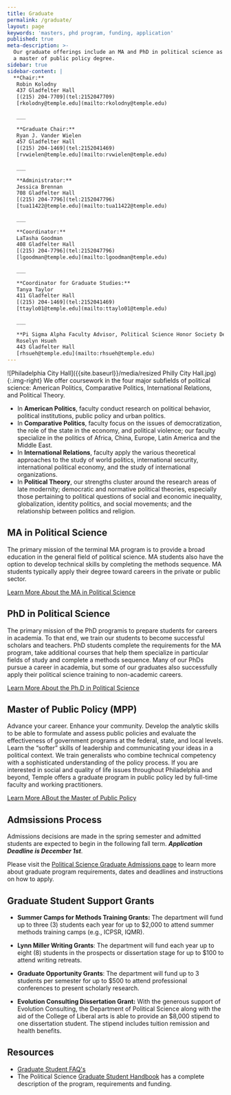 ```yaml
---
title: Graduate
permalink: /graduate/
layout: page
keywords: 'masters, phd program, funding, application'
published: true
meta-description: >-
  Our graduate offerings include an MA and PhD in political science as well as
  a master of public policy degree.
sidebar: true
sidebar-content: |
  **Chair:**  
   Robin Kolodny  
   437 Gladfelter Hall  
   [(215) 204-7709](tel:2152047709)  
   [rkolodny@temple.edu](mailto:rkolodny@temple.edu)  
   
   ___
   
   **Graduate Chair:**  
   Ryan J. Vander Wielen  
   457 Gladfelter Hall  
   [(215) 204-1469](tel:2152041469)  
   [rvwielen@temple.edu](mailto:rvwielen@temple.edu)  
   
   ___
   
   **Administrator:**  
   Jessica Brennan  
   708 Gladfelter Hall  
   [(215) 204-7796](tel:2152047796)  
   [tua11422@temple.edu](mailto:tua11422@temple.edu)  
      
   ___
   
   **Coordinator:**  
   LaTasha Goodman  
   408 Gladfelter Hall  
   [(215) 204-7796](tel:2152047796)  
   [lgoodman@temple.edu](mailto:lgoodman@temple.edu)  
      
   ___
   
   **Coordinator for Graduate Studies:**  
   Tanya Taylor  
   411 Gladfelter Hall  
   [(215) 204-1469](tel:2152041469)  
   [ttaylo01@temple.edu](mailto:ttaylo01@temple.edu)  
   
   ___
   
   **Pi Sigma Alpha Faculty Advisor, Political Science Honor Society Delta Rho Chapter:**  
   Roselyn Hsueh  
   443 Gladfelter Hall  
   [rhsueh@temple.edu](mailto:rhsueh@temple.edu)
---
```

![Philadelphia City Hall]({{site.baseurl}}/media/resized Philly City Hall.jpg){:.img-right}
We offer coursework in the four major subfields of political science: American Politics, Comparative Politics, International Relations, and Political Theory.

- In **American Politics**, faculty conduct research on political behavior, political institutions, public policy and urban politics.
- In **Comparative Politics**, faculty focus on the issues of democratization, the role of the state in the economy, and political violence; our faculty specialize in the politics of Africa, China, Europe, Latin America and the Middle East.
- In **International Relations**, faculty apply the various theoretical approaches to the study of world politics, international security, international political economy, and the study of international organizations.
- In **Political Theory**, our strengths cluster around the research areas of late modernity; democratic and normative political theories, especially those pertaining to political questions of social and economic inequality, globalization, identity politics, and social movements; and the relationship between politics and religion.

## MA in Political Science
The primary mission of the terminal MA program is to provide a broad education in the general field of political science. MA students also have the option to develop technical skills by completing the methods sequence. MA students typically apply their degree toward careers in the private or public sector.

[Learn More About the MA in Political Science](http://bulletin.temple.edu/graduate/scd/cla/political-science-ma/)

## PhD in Political Science
The primary mission of the PhD programis to prepare students for careers in academia. To that end, we train our students to become successful scholars and teachers. PhD students complete the requirements for the MA program, take additional courses that help them specialize in particular fields of study and complete a methods sequence. Many of our PhDs pursue a career in academia, but some of our graduates also successfully apply their political science training to non-academic careers.

[Learn More About the Ph.D in Political Science](http://bulletin.temple.edu/graduate/scd/cla/political-science-phd/)

## Master of Public Policy (MPP)
Advance your career. Enhance your community. Develop the analytic skills to be able to formulate and assess public policies and evaluate the effectiveness of government programs at the federal, state, and local levels. Learn the “softer” skills of leadership and communicating your ideas in a political context. We train generalists who combine technical competency with a sophisticated understanding of the policy process. If you are interested in social and quality of life issues throughout Philadelphia and beyond, Temple offers a graduate program in public policy led by full-time faculty and working practitioners.

[Learn More ABout the Master of Public Policy](https://www.cla.temple.edu/public-policy/mpp-degree/)

## Admsissions Process 
Admissions decisions are made in the spring semester and admitted students are expected to begin in the following fall term. _**Application Deadline is December 1st**_. 

Please visit the [Political Science Graduate Admissions page](https://liberalarts.temple.edu/admissions/graduate/political-science) to learn more about graduate program requirements, dates and deadlines and instructions on how to apply.

## Graduate Student Support Grants
- **Summer Camps for Methods Training Grants:** 
 The department will fund up to three (3) students each year for up to $2,000 to attend summer methods training camps (e.g., ICPSR, IQMR).

- **Lynn Miller Writing Grants**: 
The department will fund each year up to eight (8) students in the prospects or dissertation stage for up to $100 to attend writing retreats.

- **Graduate Opportunity Grants**:
The department will fund up to 3 students per semester for up to $500 to attend professional conferences to present scholarly research.

- **Evolution Consulting Dissertation Grant:** 
With the generous support of Evolution Consulting, the Department of Political Science along with the aid of the College of Liberal arts is able to provide an $8,000 stipend to one dissertation student. The stipend includes tuition remission and health benefits.

## Resources 

- [Graduate Student FAQ's](https://liberalarts.temple.edu/sites/liberalarts/files/PolySci%20Graduate%20Frequently%20Asked%20Questions.pdf)
- The Political Science [Graduate Student Handbook](http://www.cla.temple.edu/politicalscience/files/2014/02/GradHandbookSept2013_Revised.pdf) has a complete description of the program, requirements and funding.
